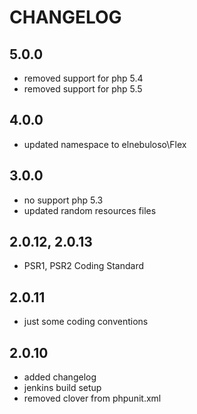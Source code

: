 # CHANGELOG

## 5.0.0

- removed support for php 5.4
- removed support for php 5.5

## 4.0.0

- updated namespace to elnebuloso\Flex

## 3.0.0

- no support php 5.3
- updated random resources files

## 2.0.12, 2.0.13

- PSR1, PSR2 Coding Standard

## 2.0.11

- just some coding conventions

## 2.0.10

- added changelog
- jenkins build setup
- removed clover from phpunit.xml